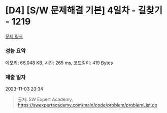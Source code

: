 # [D4] [S/W 문제해결 기본] 4일차 - 길찾기 - 1219 

[문제 링크](https://swexpertacademy.com/main/code/problem/problemDetail.do?contestProbId=AV14geLqABQCFAYD) 

### 성능 요약

메모리: 66,048 KB, 시간: 265 ms, 코드길이: 419 Bytes

### 제출 일자

2023-11-03 23:34



> 출처: SW Expert Academy, https://swexpertacademy.com/main/code/problem/problemList.do